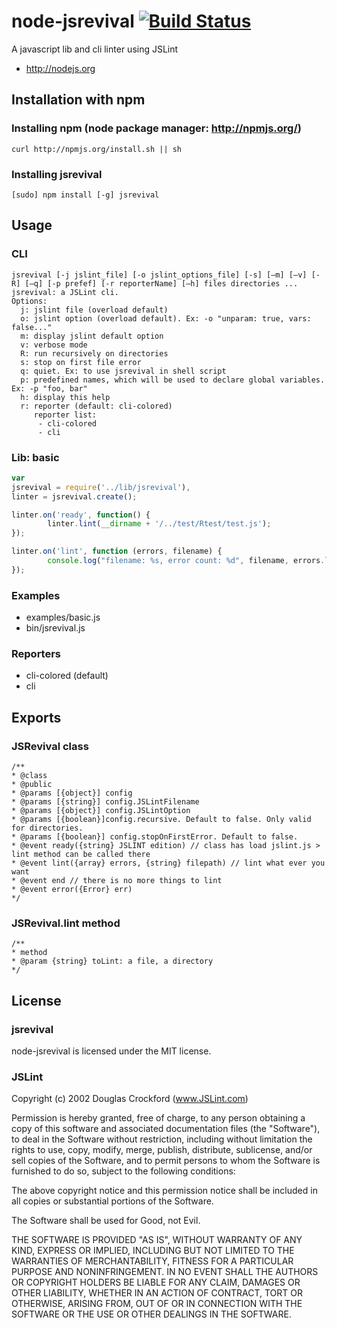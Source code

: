 # node-jsrevival [![Build Status](https://secure.travis-ci.org/sdolard/node-jsrevival.png?branch=master)](http://travis-ci.org/sdolard/node-jsrevival)
A javascript lib and cli linter using JSLint


* http://nodejs.org

## Installation with npm 
### Installing npm (node package manager: http://npmjs.org/)

```
curl http://npmjs.org/install.sh || sh	
```

### Installing jsrevival

```
[sudo] npm install [-g] jsrevival
```


## Usage
### CLI
```
jsrevival [-j jslint_file] [-o jslint_options_file] [-s] [–m] [–v] [-R] [–q] [-p prefef] [-r reporterName] [–h] files directories ... 
jsrevival: a JSLint cli.
Options:
  j: jslint file (overload default)
  o: jslint option (overload default). Ex: -o "unparam: true, vars: false..."
  m: display jslint default option
  v: verbose mode
  R: run recursively on directories
  s: stop on first file error
  q: quiet. Ex: to use jsrevival in shell script
  p: predefined names, which will be used to declare global variables. Ex: -p "foo, bar"
  h: display this help
  r: reporter (default: cli-colored)
     reporter list:
      - cli-colored
      - cli

```

### Lib: basic 
```javascript
var
jsrevival = require('../lib/jsrevival'),
linter = jsrevival.create();

linter.on('ready', function() {
		linter.lint(__dirname + '/../test/Rtest/test.js');
});

linter.on('lint', function (errors, filename) {
		console.log("filename: %s, error count: %d", filename, errors.length);
});

```

### Examples
* examples/basic.js
* bin/jsrevival.js


### Reporters
* cli-colored (default)
* cli



## Exports 

### JSRevival class 
```
/**
* @class
* @public
* @params [{object}] config
* @params [{string}] config.JSLintFilename
* @params [{object}] config.JSLintOption
* @params [{boolean}]config.recursive. Default to false. Only valid for directories.
* @params [{boolean}] config.stopOnFirstError. Default to false.
* @event ready({string} JSLINT edition) // class has load jslint.js > lint method can be called there
* @event lint({array} errors, {string} filepath) // lint what ever you want
* @event end // there is no more things to lint
* @event error({Error} err) 
*/
```

### JSRevival.lint method
```
/**
* method
* @param {string} toLint: a file, a directory
*/
```


## License
### jsrevival
node-jsrevival is licensed under the MIT license.

### JSLint
Copyright (c) 2002 Douglas Crockford  (www.JSLint.com)

Permission is hereby granted, free of charge, to any person obtaining a copy
of this software and associated documentation files (the "Software"), to deal
in the Software without restriction, including without limitation the rights
to use, copy, modify, merge, publish, distribute, sublicense, and/or sell
copies of the Software, and to permit persons to whom the Software is
furnished to do so, subject to the following conditions:

The above copyright notice and this permission notice shall be included in
all copies or substantial portions of the Software.

The Software shall be used for Good, not Evil.

THE SOFTWARE IS PROVIDED "AS IS", WITHOUT WARRANTY OF ANY KIND, EXPRESS OR
IMPLIED, INCLUDING BUT NOT LIMITED TO THE WARRANTIES OF MERCHANTABILITY,
FITNESS FOR A PARTICULAR PURPOSE AND NONINFRINGEMENT. IN NO EVENT SHALL THE
AUTHORS OR COPYRIGHT HOLDERS BE LIABLE FOR ANY CLAIM, DAMAGES OR OTHER
LIABILITY, WHETHER IN AN ACTION OF CONTRACT, TORT OR OTHERWISE, ARISING FROM,
OUT OF OR IN CONNECTION WITH THE SOFTWARE OR THE USE OR OTHER DEALINGS IN THE
SOFTWARE.
